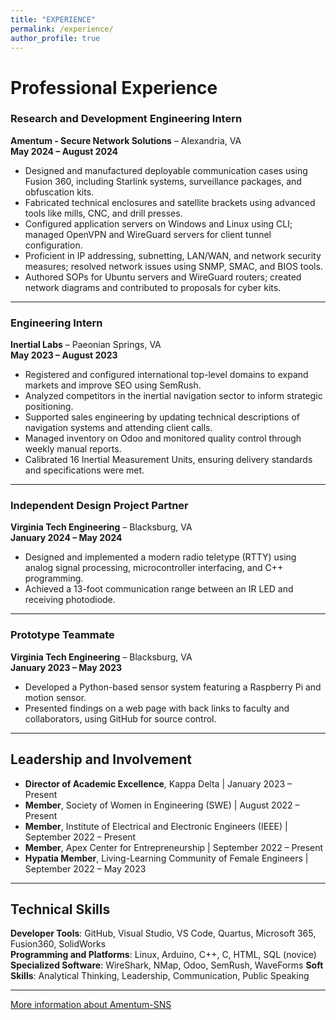 ```yaml
---
title: "EXPERIENCE"
permalink: /experience/
author_profile: true
---
```


# Professional Experience

### Research and Development Engineering Intern  
**Amentum - Secure Network Solutions** – Alexandria, VA  
**May 2024 – August 2024**  
- Designed and manufactured deployable communication cases using Fusion 360, including Starlink systems, surveillance packages, and obfuscation kits.  
- Fabricated technical enclosures and satellite brackets using advanced tools like mills, CNC, and drill presses.  
- Configured application servers on Windows and Linux using CLI; managed OpenVPN and WireGuard servers for client tunnel configuration.  
- Proficient in IP addressing, subnetting, LAN/WAN, and network security measures; resolved network issues using SNMP, SMAC, and BIOS tools.  
- Authored SOPs for Ubuntu servers and WireGuard routers; created network diagrams and contributed to proposals for cyber kits.  

---

### Engineering Intern  
**Inertial Labs** – Paeonian Springs, VA  
**May 2023 – August 2023**  
- Registered and configured international top-level domains to expand markets and improve SEO using SemRush.  
- Analyzed competitors in the inertial navigation sector to inform strategic positioning.  
- Supported sales engineering by updating technical descriptions of navigation systems and attending client calls.  
- Managed inventory on Odoo and monitored quality control through weekly manual reports.  
- Calibrated 16 Inertial Measurement Units, ensuring delivery standards and specifications were met.  

---

### Independent Design Project Partner  
**Virginia Tech Engineering** – Blacksburg, VA  
**January 2024 – May 2024**  
- Designed and implemented a modern radio teletype (RTTY) using analog signal processing, microcontroller interfacing, and C++ programming.  
- Achieved a 13-foot communication range between an IR LED and receiving photodiode.  

---

### Prototype Teammate  
**Virginia Tech Engineering** – Blacksburg, VA  
**January 2023 – May 2023**  
- Developed a Python-based sensor system featuring a Raspberry Pi and motion sensor.  
- Presented findings on a web page with back links to faculty and collaborators, using GitHub for source control.  

---

## Leadership and Involvement

- **Director of Academic Excellence**, Kappa Delta | January 2023 – Present  
- **Member**, Society of Women in Engineering (SWE) | August 2022 – Present  
- **Member**, Institute of Electrical and Electronic Engineers (IEEE) | September 2022 – Present  
- **Member**, Apex Center for Entrepreneurship | September 2022 – Present  
- **Hypatia Member**, Living-Learning Community of Female Engineers | September 2022 – May 2023  

---

## Technical Skills

**Developer Tools**: GitHub, Visual Studio, VS Code, Quartus, Microsoft 365, Fusion360, SolidWorks  
**Programming and Platforms**: Linux, Arduino, C++, C, HTML, SQL (novice)  
**Specialized Software**:  WireShark, NMap, Odoo, SemRush, WaveForms
**Soft Skills**: Analytical Thinking, Leadership, Communication, Public Speaking  

---

[More information about Amentum-SNS](https://www.sns-spareparts.com/)

